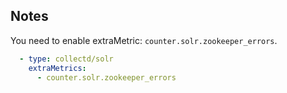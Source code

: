 ## Notes

You need to enable extraMetric: `counter.solr.zookeeper_errors`.

```yaml
  - type: collectd/solr
    extraMetrics:
      - counter.solr.zookeeper_errors
```
      
